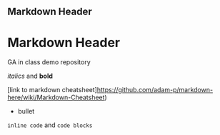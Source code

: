 ## Markdown Header
# Markdown Header
GA in class demo repository

*italics* and **bold**

[link to markdown cheatsheet]https://github.com/adam-p/markdown-here/wiki/Markdown-Cheatsheet)

* bullet

`inline code` and ```code blocks```
